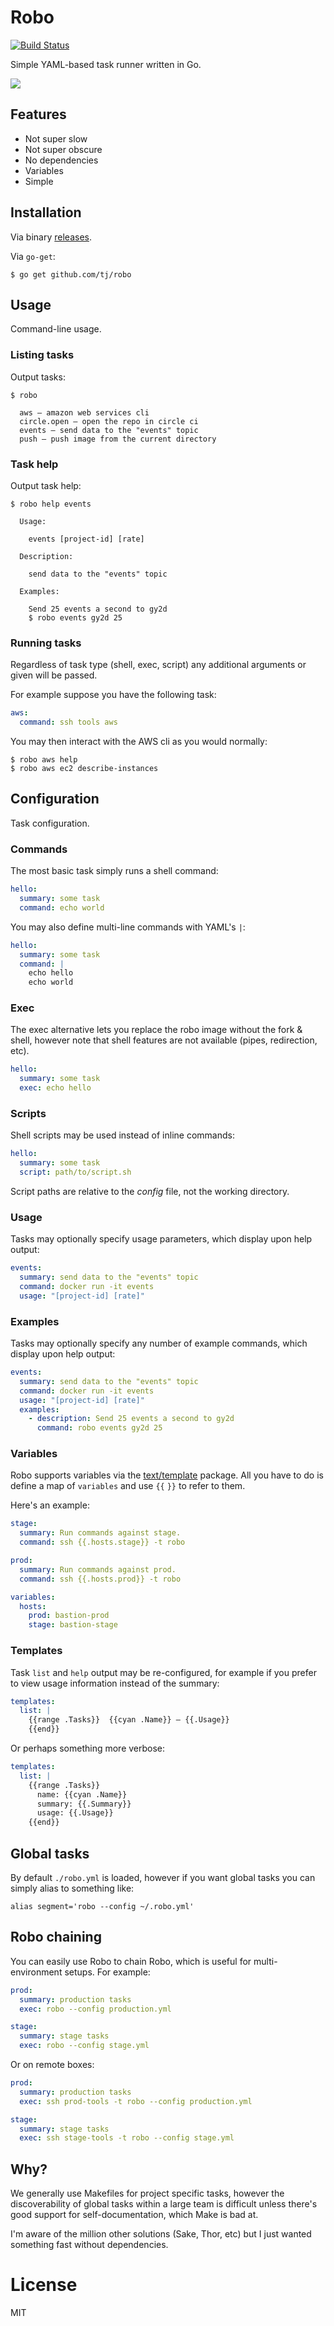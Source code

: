 
# Robo

 [![Build Status](https://travis-ci.org/tj/robo.svg?branch=master)](https://travis-ci.org/tj/robo)

 Simple YAML-based task runner written in Go.

 ![](http://img1.wikia.nocookie.net/__cb20130827204332/callofduty/images/f/fa/Giant_mech_Origins_BOII.png)

## Features

 - Not super slow
 - Not super obscure
 - No dependencies
 - Variables
 - Simple

## Installation

 Via binary [releases](https://github.com/tj/robo/releases).

 Via `go-get`:

```
$ go get github.com/tj/robo
```

## Usage

 Command-line usage.

### Listing tasks

 Output tasks:

```
$ robo

  aws – amazon web services cli
  circle.open – open the repo in circle ci
  events – send data to the "events" topic
  push – push image from the current directory

```

### Task help

 Output task help:

```
$ robo help events

  Usage:

    events [project-id] [rate]

  Description:

    send data to the "events" topic

  Examples:

    Send 25 events a second to gy2d
    $ robo events gy2d 25

```

### Running tasks

 Regardless of task type (shell, exec, script) any additional arguments
 or given will be passed.

 For example suppose you have the following task:

```yml
aws:
  command: ssh tools aws
```

 You may then interact with the AWS cli as you would normally:

```
$ robo aws help
$ robo aws ec2 describe-instances
```

## Configuration

 Task configuration.

### Commands

 The most basic task simply runs a shell command:

```yml
hello:
  summary: some task
  command: echo world
```

 You may also define multi-line commands with YAML's `|`:

```yml
hello:
  summary: some task
  command: |
    echo hello
    echo world
```

### Exec

 The exec alternative lets you replace the robo image without
 the fork & shell, however note that shell features are not
 available (pipes, redirection, etc).

```yml
hello:
  summary: some task
  exec: echo hello
```

### Scripts

 Shell scripts may be used instead of inline commands:

```yml
hello:
  summary: some task
  script: path/to/script.sh
```

 Script paths are relative to the _config_ file, not the working directory.

### Usage

 Tasks may optionally specify usage parameters, which display
 upon help output:

```yml
events:
  summary: send data to the "events" topic
  command: docker run -it events
  usage: "[project-id] [rate]"
```

### Examples

 Tasks may optionally specify any number of example commands, which
 display upon help output:

```yml
events:
  summary: send data to the "events" topic
  command: docker run -it events
  usage: "[project-id] [rate]"
  examples:
    - description: Send 25 events a second to gy2d
      command: robo events gy2d 25
```

### Variables

 Robo supports variables via the [text/template](http://golang.org/pkg/text/template/) package. All you have to do is define a map of `variables` and use `{{` `}}` to refer to them.

 Here's an example:

```yml
stage:
  summary: Run commands against stage.
  command: ssh {{.hosts.stage}} -t robo

prod:
  summary: Run commands against prod.
  command: ssh {{.hosts.prod}} -t robo

variables:
  hosts:
    prod: bastion-prod
    stage: bastion-stage
```

### Templates

 Task `list` and `help` output may be re-configured, for example if you
 prefer to view usage information instead of the summary:

```yml
templates:
  list: |
    {{range .Tasks}}  {{cyan .Name}} – {{.Usage}}
    {{end}}
```

 Or perhaps something more verbose:

```yml
templates:
  list: |
    {{range .Tasks}}
      name: {{cyan .Name}}
      summary: {{.Summary}}
      usage: {{.Usage}}
    {{end}}
```

## Global tasks

 By default `./robo.yml` is loaded, however if you want global tasks
 you can simply alias to something like:

```
alias segment='robo --config ~/.robo.yml'
```

## Robo chaining

 You can easily use Robo to chain Robo, which is useful
 for multi-environment setups. For example:

```yml
prod:
  summary: production tasks
  exec: robo --config production.yml

stage:
  summary: stage tasks
  exec: robo --config stage.yml
```

 Or on remote boxes:

```yml
prod:
  summary: production tasks
  exec: ssh prod-tools -t robo --config production.yml

stage:
  summary: stage tasks
  exec: ssh stage-tools -t robo --config stage.yml
```

## Why?

 We generally use Makefiles for project specific tasks, however
 the discoverability of global tasks within a large team is
 difficult unless there's good support for self-documentation,
 which Make is bad at.

 I'm aware of the million other solutions (Sake, Thor, etc) but
 I just wanted something fast without dependencies.

# License

 MIT
